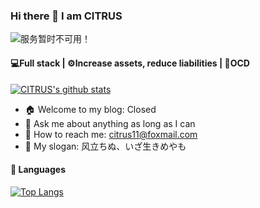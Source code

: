 ### Hi there 👋 I am CITRUS

<img src="https://count.getloli.com/get/@github.readme" alt="服务暂时不可用！">

#### 💻Full stack | ⚙️Increase assets, reduce liabilities | 🙂OCD

[![CITRUS's github stats](https://github-readme-stats.vercel.app/api?username=citrus-11&show_icons=true&count_private=true&theme=radical)](https://github.com/anuraghazra/github-readme-stats)

- 🏠  Welcome to my blog: Closed
- 💬  Ask me about anything as long as I can
- 📮  How to reach me: citrus11@foxmail.com
- 📢  My slogan: 风立ちぬ、いざ生きめやも

####  🔖  Languages

[![Top Langs](https://github-readme-stats.vercel.app/api/top-langs/?username=citrus-11&layout=compact)](https://github.com/citrus-11)
